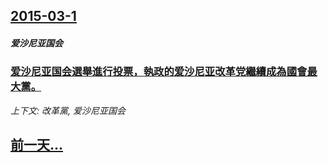 ## [2015-03-1](/news/2015/03/1/index.md)

##### 爱沙尼亚国会
### [爱沙尼亚国会選舉進行投票，執政的爱沙尼亚改革党繼續成為國會最大黨。 ](/news/2015/03/1/爱沙尼亚国会選舉進行投票-執政的爱沙尼亚改革党繼續成為國會最大黨.md)
_上下文: 改革黨, 爱沙尼亚国会_

## [前一天...](/news/2014/12/30/index.md)

